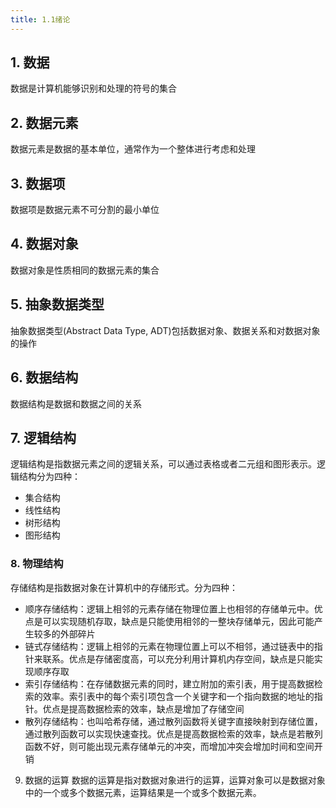 ```yaml
---
title: 1.1绪论
---
```

## 1. 数据
数据是计算机能够识别和处理的符号的集合
## 2. 数据元素
数据元素是数据的基本单位，通常作为一个整体进行考虑和处理
## 3. 数据项
数据项是数据元素不可分割的最小单位
## 4. 数据对象
数据对象是性质相同的数据元素的集合
## 5. 抽象数据类型
抽象数据类型(Abstract Data Type, ADT)包括数据对象、数据关系和对数据对象的操作
## 6. 数据结构
数据结构是数据和数据之间的关系
## 7. 逻辑结构
逻辑结构是指数据元素之间的逻辑关系，可以通过表格或者二元组和图形表示。逻辑结构分为四种：
- 集合结构
- 线性结构
- 树形结构
- 图形结构
### 8. 物理结构
存储结构是指数据对象在计算机中的存储形式。分为四种：
- 顺序存储结构：逻辑上相邻的元素存储在物理位置上也相邻的存储单元中。优点是可以实现随机存取，缺点是只能使用相邻的一整块存储单元，因此可能产生较多的外部碎片
- 链式存储结构：逻辑上相邻的元素在物理位置上可以不相邻，通过链表中的指针来联系。优点是存储密度高，可以充分利用计算机内存空间，缺点是只能实现顺序存取
- 索引存储结构：在存储数据元素的同时，建立附加的索引表，用于提高数据检索的效率。索引表中的每个索引项包含一个关键字和一个指向数据的地址的指针。优点是提高数据检索的效率，缺点是增加了存储空间
- 散列存储结构：也叫哈希存储，通过散列函数将关键字直接映射到存储位置，通过散列函数可以实现快速查找。优点是提高数据检索的效率，缺点是若散列函数不好，则可能出现元素存储单元的冲突，而增加冲突会增加时间和空间开销
9. 数据的运算
数据的运算是指对数据对象进行的运算，运算对象可以是数据对象中的一个或多个数据元素，运算结果是一个或多个数据元素。



